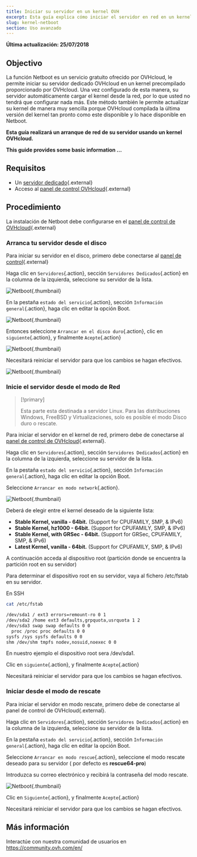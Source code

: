 ```yaml
---
title: Iniciar su servidor en un kernel OVH
excerpt: Esta guía explica cómo iniciar el servidor en red en un kernel OVH.
slug: kernel-netboot
section: Uso avanzado
---
```


**Última actualización: 25/07/2018**

## Objectivo

La función Netboot es un servicio gratuito ofrecido por OVHcloud, le permite iniciar su servidor dedicado OVHcloud en un kernel precompilado proporcionado por OVHcloud. Una vez configurado de esta manera, su servidor automáticamente cargar el kernel desde la red, por lo que usted no tendrá que configurar nada más. Este método también le permite actualizar su kernel de manera muy sencilla porque OVHcloud compilada la última versión del kernel tan pronto como este disponible y lo hace disponible en Netboot.

**Esta guía realizará un arranque de red de su servidor usando un kernel OVHcloud.**

**This guide provides some basic information ...**

## Requisitos

- Un [servidor dedicado](https://www.ovhcloud.com/en/bare-metal/){.external}
- Acceso al [panel de control OVHcloud](https://ca.ovh.com/auth/?action=gotomanager&from=https://www.ovh.com/world/&ovhSubsidiary=ws){.external}

## Procedimiento

La instalación de Netboot debe configurarse en el [panel de control de OVHcloud](https://ca.ovh.com/auth/?action=gotomanager&from=https://www.ovh.com/world/&ovhSubsidiary=ws){.external}

### Arranca tu servidor desde el disco

Para iniciar su servidor en el disco, primero debe conectarse al [panel de control](https://ca.ovh.com/auth/?action=gotomanager&from=https://www.ovh.com/world/&ovhSubsidiary=ws){.external}

Haga clic en `Servidores`{.action}, sección `Servidores Dedicados`{.action} en la columna de la izquierda, seleccione su servidor de la lista.

![Netboot](images/netboot-01_2020.png){.thumbnail}

En la pestaña `estado del servicio`{.action}, sección `Información general`{.action}, haga clic en editar la opción Boot.

![Netboot](images/netboot-02.png){.thumbnail}

Entonces seleccione `Arrancar en el disco duro`{.action}, clic en `siguiente`{.action}, y finalmente `Acepte`{.action}

![Netboot](images/netboot-03.png){.thumbnail}

Necesitará reiniciar el servidor para que los cambios se hagan efectivos.

![Netboot](images/netboot-04.png){.thumbnail}

### Inicie el servidor desde el modo de Red

> [!primary]
>
>Esta parte esta destinada a servidor Linux. Para las distribuciones Windows, FreeBSD y Virtualizaciones, solo es posible el modo Disco duro o rescate.
>

Para iniciar el servidor en el kernel de red, primero debe de conectarse al [panel de control de OVHcloud](https://ca.ovh.com/auth/?action=gotomanager/){.external}.

Haga clic en `Servidores`{.action}, sección `Servidores Dedicados`{.action} en la columna de la izquierda, seleccione su servidor de la lista.

En la pestaña `estado del servicio`{.action}, sección `Información general`{.action}, haga clic en editar la opción Boot.


Seleccione `Arrancar en modo network`{.action}.

![Netboot](images/netboot-05.png){.thumbnail}

Deberá de elegir entre el kernel deseado de la siguiente lista:

- **Stable Kernel, vanilla - 64bit.** (Support for CPUFAMILY, SMP, & IPv6)
- **Stable Kernel, hz1000 - 64bit.** (Support for CPUFAMILY, SMP, & IPv6)
- **Stable Kernel, with GRSec - 64bit.** (Support for GRSec, CPUFAMILY, SMP, & IPv6)
- **Latest Kernel, vanilla - 64bit.** (Support for CPUFAMILY, SMP, & IPv6)

A continuación acceda al dispositivo root (partición donde se encuentra la partición root en su servidor)

Para determinar el dispositivo root en su servidor, vaya al fichero /etc/fstab en su servidor.

En SSH

```sh
cat /etc/fstab

/dev/sda1 / ext3 errors=remount-ro 0 1
/dev/sda2 /home ext3 defaults,grpquota,usrquota 1 2
/dev/sda3 swap swap defaults 0 0
  proc /proc proc defaults 0 0
sysfs /sys sysfs defaults 0 0
shm /dev/shm tmpfs nodev,nosuid,noexec 0 0
```

En nuestro ejemplo el dispositivo root sera  /dev/sda1.

Clic en `siguiente`{.action}, y finalmente `Acepte`{.action}

Necesitará reiniciar el servidor para que los cambios se hagan efectivos.

### Iniciar desde el modo de rescate

Para iniciar el servidor en modo rescate, primero debe de conectarse al panel de control de OVHcloud{.external}.

Haga clic en `Servidores`{.action}, sección `Servidores Dedicados`{.action} en la columna de la izquierda, seleccione su servidor de la lista.

En la pestaña `estado del servicio`{.action}, sección `Información general`{.action}, haga clic en editar la opción Boot.

Seleccione `Arrancar en modo rescue`{.action}, seleccione el modo rescate deseado para su servidor ( por defecto es **rescue64-pro**)

Introduzca su correo electrónico y recibirá la contraseña del modo rescate.

![Netboot](images/netboot-06.png){.thumbnail}

Clic en `Siguiente`{.action}, y finalmente `Acepte`{.action}

Necesitará reiniciar el servidor para que los cambios se hagan efectivos.


## Más información

Interactúe con nuestra comunidad de usuarios en <https://community.ovh.com/en/>
